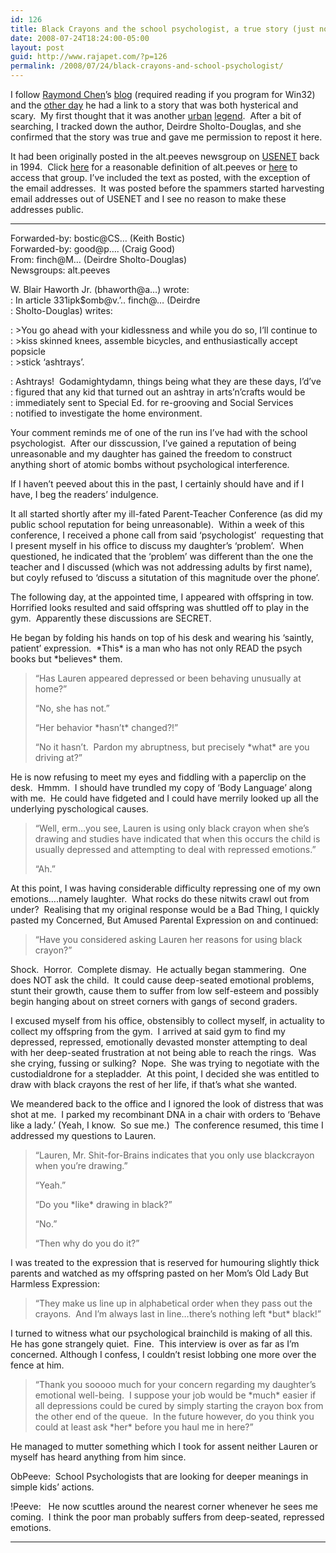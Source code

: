 ```yaml
---
id: 126
title: Black Crayons and the school psychologist, a true story (just not mine)
date: 2008-07-24T18:24:00-05:00
layout: post
guid: http://www.rajapet.com/?p=126
permalink: /2008/07/24/black-crayons-and-school-psychologist/
---
```

I follow [Raymond Chen](http://en.wikipedia.org/wiki/Raymond_Chen)’s [blog](http://blogs.msdn.com/oldnewthing/default.aspx) (required reading if you program for Win32) and the [other day](http://blogs.msdn.com/oldnewthing/archive/2008/07/23/8765362.aspx) he had a link to a story that was both hysterical and scary.  My first thought that it was another [urban](http://www.snopes.com/) [legend](http://urbanlegends.about.com/).  After a bit of searching, I tracked down the author, Deirdre Sholto-Douglas, and she confirmed that the story was true and gave me permission to repost it here.

It had been originally posted in the alt.peeves newsgroup on [USENET](http://en.wikipedia.org/wiki/USENET) back in 1994.  Click [here](http://www.antipope.org/charlie/rant/roast.html) for a reasonable definition of alt.peeves or [here](http://groups.google.com/group/alt.peeves/topics) to access that group. I’ve included the text as posted, with the exception of the email addresses.  It was posted before the spammers started harvesting email addresses out of USENET and I see no reason to make these addresses public.

* * *

Forwarded-by: bostic@CS… (Keith Bostic)  
Forwarded-by: good@p…. (Craig Good)  
From: finch@M… (Deirdre Sholto-Douglas)  
Newsgroups: alt.peeves 

W. Blair Haworth Jr. (bhaworth@a…) wrote:  
: In article 331ipk$omb@v.’.. finch@… (Deirdre  
: Sholto-Douglas) writes: 

: >You go ahead with your kidlessness and while you do so, I&#8217;ll continue to  
: >kiss skinned knees, assemble bicycles, and enthusiastically accept popsicle  
: >stick &#8216;ashtrays&#8217;.  

: Ashtrays!  Godamightydamn, things being what they are these days, I&#8217;d&#8217;ve  
: figured that any kid that turned out an ashtray in arts&#8217;n&#8217;crafts would be  
: immediately sent to Special Ed. for re-grooving and Social Services  
: notified to investigate the home environment.  

_<sigh>_ Your comment reminds me of one of the run ins I&#8217;ve had with the school psychologist.  After our disscussion, I&#8217;ve gained a reputation of being unreasonable and my daughter has gained the freedom to construct anything short of atomic bombs without psychological interference. 

If I haven&#8217;t peeved about this in the past, I certainly should have and if I have, I beg the readers&#8217; indulgence. 

It all started shortly after my ill-fated Parent-Teacher Conference (as did my public school reputation for being unreasonable).  Within a week of this conference, I received a phone call from said &#8216;psychologist&#8217;  requesting that I present myself in his office to discuss my daughter&#8217;s &#8216;problem&#8217;.  When questioned, he indicated that the &#8216;problem&#8217; was different than the one the teacher and I discussed (which was not addressing adults by first name), but coyly refused to &#8216;discuss a situtation of this magnitude over the phone&#8217;. 

The following day, at the appointed time, I appeared with offspring in tow. Horrified looks resulted and said offspring was shuttled off to play in the gym.  Apparently these discussions are SECRET. 

He began by folding his hands on top of his desk and wearing his &#8216;saintly, patient&#8217; expression.  \*This\* is a man who has not only READ the psych books but \*believes\* them. 

> &#8220;Has Lauren appeared depressed or been behaving unusually at home?&#8221; 
> 
> &#8220;No, she has not.&#8221; 
> 
> &#8220;Her behavior \*hasn&#8217;t\* changed?!&#8221; 
> 
> &#8220;No it hasn&#8217;t.  Pardon my abruptness, but precisely \*what\* are you driving at?&#8221; 

He is now refusing to meet my eyes and fiddling with a paperclip on the desk.  Hmmm.  I should have trundled my copy of &#8216;Body Language&#8217; along with me.  He could have fidgeted and I could have merrily looked up all the  underlying pyschological causes.  

> &#8220;Well, erm&#8230;you see, Lauren is using only black crayon when she&#8217;s drawing and studies have indicated that when this occurs the child is usually depressed and attempting to deal with repressed emotions.&#8221; 
> 
> &#8220;Ah.&#8221;  

At this point, I was having considerable difficulty repressing one of my own emotions&#8230;.namely laughter.  What rocks do these nitwits crawl out from under?  Realising that my original response would be a Bad Thing, I quickly pasted my Concerned, But Amused Parental Expression on and continued: 

> &#8220;Have you considered asking Lauren her reasons for using black crayon?&#8221; 

Shock.  Horror.  Complete dismay.  He actually began stammering.  One does NOT ask the child.  It could cause deep-seated emotional problems, stunt their growth, cause them to suffer from low self-esteem and possibly begin hanging about on street corners with gangs of second graders.  

I excused myself from his office, obstensibly to collect myself, in actuality to collect my offspring from the gym.  I arrived at said gym to find my depressed, repressed, emotionally devasted monster attempting to deal with her deep-seated frustration at not being able to reach the rings.  Was she crying, fussing or sulking?  Nope.  She was trying to negotiate with the custodialdrone for a stepladder.  At this point, I decided she was entitled to draw with black crayons the rest of her life, if that&#8217;s what she wanted. 

We meandered back to the office and I ignored the look of distress that was shot at me.  I parked my recombinant DNA in a chair with orders to &#8216;Behave like a lady.&#8217; (Yeah, I know.  So sue me.)  The conference resumed, this time I addressed my questions to Lauren. 

> &#8220;Lauren, Mr. Shit-for-Brains indicates that you only use blackcrayon when you&#8217;re drawing.&#8221; 
> 
> &#8220;Yeah.&#8221; 
> 
> &#8220;Do you \*like\* drawing in black?&#8221; 
> 
> &#8220;No.&#8221; 
> 
> &#8220;Then why do you do it?&#8221; 

I was treated to the expression that is reserved for humouring slightly thick parents and watched as my offspring pasted on her Mom&#8217;s Old Lady But Harmless Expression: 

> &#8220;They make us line up in alphabetical order when they pass out the crayons.  And I&#8217;m always last in line&#8230;there&#8217;s nothing left \*but\* black!&#8221; 

I turned to witness what our psychological brainchild is making of all this.  He has gone strangely quiet.  Fine.  This interview is over as far as I&#8217;m concerned. Although I confess, I couldn&#8217;t resist lobbing one more over the fence at him. 

> &#8220;Thank you sooooo much for your concern regarding my daughter&#8217;s emotional well-being.  I suppose your job would be \*much\* easier if all depressions could be cured by simply starting the crayon box from the other end of the queue.  In the future however, do you think you could at least ask \*her\* before you haul me in here?&#8221; 

He managed to mutter something which I took for assent neither Lauren or myself has heard anything from him since. 

ObPeeve:  School Psychologists that are looking for deeper meanings in simple kids&#8217; actions. 

!Peeve:   He now scuttles around the nearest corner whenever he sees me coming.  I think the poor man probably suffers from deep-seated, repressed emotions. 

* * *